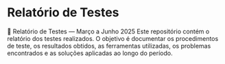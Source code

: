 # Relatório de Testes
📄 Relatório de Testes — Março a Junho 2025  Este repositório contém o relatório dos testes realizados. O objetivo é documentar os procedimentos de teste, os resultados obtidos, as ferramentas utilizadas, os problemas encontrados e as soluções aplicadas ao longo do período. 
